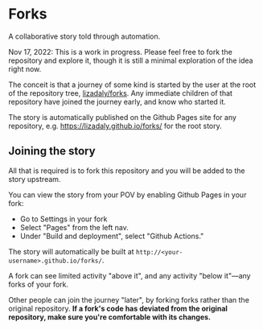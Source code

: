 # Forks

A collaborative story told through automation.

Nov 17, 2022: This is a work in progress. Please feel free to fork the repository and explore it, though it is still a minimal exploration of the idea right now.

The conceit is that a journey of some kind is started by the user at the root of the repository tree, [lizadaly/forks](https://github.com/lizadaly/forks). Any immediate children of that repository have joined the journey early, and know who started it.

The story is automatically published on the Github Pages site for any repository, e.g. https://lizadaly.github.io/forks/ for the root story.

## Joining the story

All that is required is to fork this repository and you will be added to the story upstream.

You can view the story from your POV by enabling Github Pages in your fork:

* Go to Settings in your fork
* Select "Pages" from the left nav.
* Under "Build and deployment", select "Github Actions."

The story will automatically be built at `http://<your-username>.github.io/forks/`.

A fork can see limited activity "above it", and any activity "below it"—any forks of your fork.

Other people can join the journey "later", by forking forks rather than the original repository. **If a fork's code has deviated from the original repository, make sure you're comfortable with its changes.**


